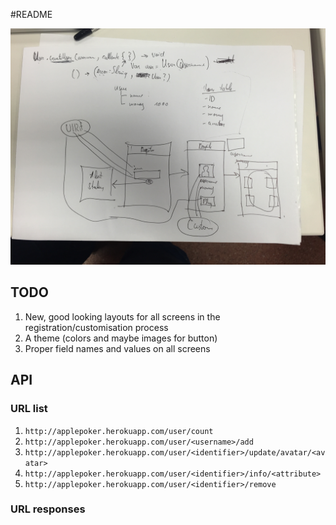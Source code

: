 #README

![First](https://raw.githubusercontent.com/morganwilde/applepoker/master/documentation/doc-one.png)

## TODO

1. New, good looking layouts for all screens in the registration/customisation process
2. A theme (colors and maybe images for button)
6. Proper field names and values on all screens

## API

### URL list

1. `http://applepoker.herokuapp.com/user/count`
2. `http://applepoker.herokuapp.com/user/<username>/add`
3. `http://applepoker.herokuapp.com/user/<identifier>/update/avatar/<avatar>`
3. `http://applepoker.herokuapp.com/user/<identifier>/info/<attribute>`
4. `http://applepoker.herokuapp.com/user/<identifier>/remove`

### URL responses
